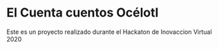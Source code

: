 # El Cuenta cuentos Océlotl

Este es un proyecto realizado durante el Hackaton de Inovaccion Virtual 2020
